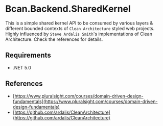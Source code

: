 # Bcan.Backend.SharedKernel
This is a simple shared kernel API to be consumed by various layers & different bounded contexts of `Clean Architecture` styled web projects. Highly influenced by `Steve Ardalis Smith`'s implementations of Clean Architecture. Check the references for details.

## Requirements
- .NET 5.0

## References
- [https://www.pluralsight.com/courses/domain-driven-design-fundamentals](https://www.pluralsight.com/courses/domain-driven-design-fundamentals)
- [https://github.com/ardalis/CleanArchitecture](https://github.com/ardalis/CleanArchitecture)

